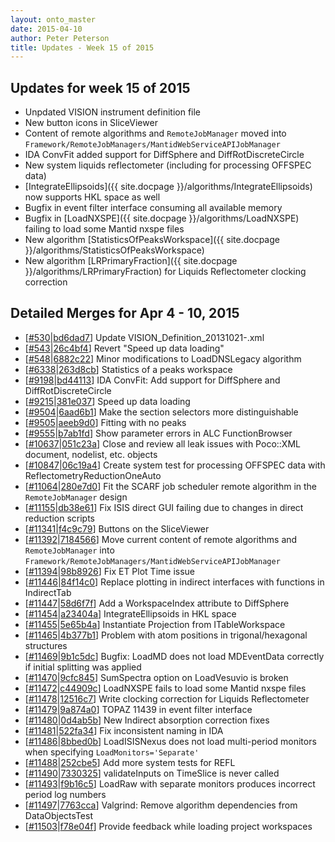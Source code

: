 ```yaml
---
layout: onto_master
date: 2015-04-10
author: Peter Peterson
title: Updates - Week 15 of 2015
---
```

Updates for week 15 of 2015
---------------------------
* Unpdated VISION instrument definition file
* New button icons in SliceViewer
* Content of remote algorithms and `RemoteJobManager` moved into `Framework/RemoteJobManagers/MantidWebServiceAPIJobManager`
* IDA ConvFit added support for DiffSphere and DiffRotDiscreteCircle
* New system liquids reflectometer (including for processing OFFSPEC data)
* [IntegrateEllipsoids]({{ site.docpage }}/algorithms/IntegrateEllipsoids) now supports HKL space as well
* Bugfix in event filter interface consuming all available memory
* Bugfix in [LoadNXSPE]({{ site.docpage }}/algorithms/LoadNXSPE) failing to load some Mantid nxspe files
* New algorithm [StatisticsOfPeaksWorkspace]({{ site.docpage }}/algorithms/StatisticsOfPeaksWorkspace)
* New algorithm [LRPrimaryFraction]({{ site.docpage }}/algorithms/LRPrimaryFraction) for Liquids Reflectometer clocking correction

Detailed Merges for Apr 4 - 10, 2015
------------------------------------
* \[[#530](https://github.com/mantidproject/mantid/pull/530)\|[bd6dad7](https://github.com/mantidproject/mantid/commit/bd6dad79ef92b5dbf68c5045a15d48e35694100a)\] Update VISION_Definition_20131021-.xml
* \[[#543](https://github.com/mantidproject/mantid/pull/543)\|[26c4bf4](https://github.com/mantidproject/mantid/commit/26c4bf42537b7ebf01b18dd62f77cc17271e722b)\] Revert &quot;Speed up data loading&quot;
* \[[#548](https://github.com/mantidproject/mantid/pull/548)\|[6882c22](https://github.com/mantidproject/mantid/commit/6882c223b1c8bf24eea26e843806f8c9598261c4)\] Minor modifications to LoadDNSLegacy algorithm
* \[[#6338](http://trac.mantidproject.org/mantid/ticket/6338)\|[263d8cb](https://github.com/mantidproject/mantid/commit/263d8cb509681b27f8033ed9339a0dc56d7743ac)\] Statistics of a peaks workspace
* \[[#9198](http://trac.mantidproject.org/mantid/ticket/9198)\|[bd44113](https://github.com/mantidproject/mantid/commit/bd441134281c299091e0dcae265987748d6a3bb1)\] IDA ConvFit: Add support for DiffSphere and DiffRotDiscreteCircle
* \[[#9215](http://trac.mantidproject.org/mantid/ticket/9215)\|[381e037](https://github.com/mantidproject/mantid/commit/381e0374db3920e5ce13d700c0206f82f523f9ec)\] Speed up data loading
* \[[#9504](http://trac.mantidproject.org/mantid/ticket/9504)\|[6aad6b1](https://github.com/mantidproject/mantid/commit/6aad6b1817c128269461562875c7ee7f8324402f)\] Make the section selectors more distinguishable
* \[[#9505](http://trac.mantidproject.org/mantid/ticket/9505)\|[aeeb9d0](https://github.com/mantidproject/mantid/commit/aeeb9d0532013a007dbfe7936c9b5c00c5b55629)\] Fitting with no peaks
* \[[#9555](http://trac.mantidproject.org/mantid/ticket/9555)\|[b7ab1fd](https://github.com/mantidproject/mantid/commit/b7ab1fd8d610b86cdc597193285f932024b7e417)\] Show parameter errors in ALC FunctionBrowser
* \[[#10637](http://trac.mantidproject.org/mantid/ticket/10637)\|[051c23a](https://github.com/mantidproject/mantid/commit/051c23a6a51d68659f13126e34141fbdc17ea10b)\] Close and review all leak issues with Poco::XML document, nodelist, etc. objects
* \[[#10847](http://trac.mantidproject.org/mantid/ticket/10847)\|[06c19a4](https://github.com/mantidproject/mantid/commit/06c19a482891dd7ce282f313e56933d105ce1a94)\] Create system test for processing OFFSPEC data with ReflectometryReductionOneAuto
* \[[#11064](http://trac.mantidproject.org/mantid/ticket/11064)\|[280e7d0](https://github.com/mantidproject/mantid/commit/280e7d03431239b969ec126377e48b1612cf1024)\] Fit the SCARF job scheduler remote algorithm in the `RemoteJobManager` design
* \[[#11155](http://trac.mantidproject.org/mantid/ticket/11155)\|[db38e61](https://github.com/mantidproject/mantid/commit/db38e615968525dc98f9903ce92010566ca85362)\] Fix ISIS direct GUI failing due to changes in direct reduction scripts
* \[[#11341](http://trac.mantidproject.org/mantid/ticket/11341)\|[f4c9c79](https://github.com/mantidproject/mantid/commit/f4c9c79cf478ecf356f8e0994dec4cbc5a9420a1)\] Buttons on the SliceViewer
* \[[#11392](http://trac.mantidproject.org/mantid/ticket/11392)\|[7184566](https://github.com/mantidproject/mantid/commit/71845669f2f4d4aead7174cfbd5c3e0df38a39dd)\] Move current content of remote algorithms and `RemoteJobManager` into `Framework/RemoteJobManagers/MantidWebServiceAPIJobManager`
* \[[#11394](http://trac.mantidproject.org/mantid/ticket/11394)\|[98b8926](https://github.com/mantidproject/mantid/commit/98b89268ed3babe8923289ce6ceeabb85975dda1)\] Fix ET Plot Time issue
* \[[#11446](http://trac.mantidproject.org/mantid/ticket/11446)\|[84f14c0](https://github.com/mantidproject/mantid/commit/84f14c0c664816aeb02b9b662afd141714d67d76)\] Replace plotting in indirect interfaces with functions in IndirectTab
* \[[#11447](http://trac.mantidproject.org/mantid/ticket/11447)\|[58d6f7f](https://github.com/mantidproject/mantid/commit/58d6f7f1f227e0a36a3d3d300f5d2f70556694de)\] Add a WorkspaceIndex attribute to DiffSphere
* \[[#11454](http://trac.mantidproject.org/mantid/ticket/11454)\|[a23404a](https://github.com/mantidproject/mantid/commit/a23404a6f6742f158aef7660af12ffba1115bf58)\] IntegrateEllipsoids in HKL space
* \[[#11455](http://trac.mantidproject.org/mantid/ticket/11455)\|[5e65b4a](https://github.com/mantidproject/mantid/commit/5e65b4a11ce20fa392d0e29117228c16b6b71511)\] Instantiate Projection from ITableWorkspace
* \[[#11465](http://trac.mantidproject.org/mantid/ticket/11465)\|[4b377b1](https://github.com/mantidproject/mantid/commit/4b377b1ed7e87b9a9b172a432a67deaf9c58b219)\] Problem with atom positions in trigonal/hexagonal structures
* \[[#11469](http://trac.mantidproject.org/mantid/ticket/11469)\|[9b1c5dc](https://github.com/mantidproject/mantid/commit/9b1c5dcdb0fd8aaf5556e2b2cc62a5467719054a)\] Bugfix: LoadMD does not load MDEventData correctly if initial splitting was applied
* \[[#11470](http://trac.mantidproject.org/mantid/ticket/11470)\|[9cfc845](https://github.com/mantidproject/mantid/commit/9cfc845d0fa1b017d18519261de6c71a674920f0)\] SumSpectra option on LoadVesuvio is broken
* \[[#11472](http://trac.mantidproject.org/mantid/ticket/11472)\|[c44909c](https://github.com/mantidproject/mantid/commit/c44909c25bcec9e73af60db9c943b685c99d3681)\] LoadNXSPE fails to load some Mantid nxspe files
* \[[#11478](http://trac.mantidproject.org/mantid/ticket/11478)\|[12516c7](https://github.com/mantidproject/mantid/commit/12516c759fe62c4d77986050ff20db72ec39e6de)\] Write clocking correction for Liquids Reflectometer
* \[[#11479](http://trac.mantidproject.org/mantid/ticket/11479)\|[9a874a0](https://github.com/mantidproject/mantid/commit/9a874a075c0af21ca8b6af2a40706cfb3885ed48)\] TOPAZ 11439 in event filter interface
* \[[#11480](http://trac.mantidproject.org/mantid/ticket/11480)\|[0d4ab5b](https://github.com/mantidproject/mantid/commit/0d4ab5b74754157d332265085ca8d6ccfd8f404e)\] New Indirect absorption correction fixes
* \[[#11481](http://trac.mantidproject.org/mantid/ticket/11481)\|[522fa34](https://github.com/mantidproject/mantid/commit/522fa34829489ec89998967f945560f3758c4530)\] Fix inconsistent naming in IDA
* \[[#11486](http://trac.mantidproject.org/mantid/ticket/11486)\|[8bbed0b](https://github.com/mantidproject/mantid/commit/8bbed0bfbd9cd578e45cb406c049f70876929672)\] LoadISISNexus does not load multi-period monitors when specifying `LoadMonitors='Separate'`
* \[[#11488](http://trac.mantidproject.org/mantid/ticket/11488)\|[252cbe5](https://github.com/mantidproject/mantid/commit/252cbe50aa3ee5b4780dbd76a7598a82cee5932b)\] Add more system tests for REFL
* \[[#11490](http://trac.mantidproject.org/mantid/ticket/11490)\|[7330325](https://github.com/mantidproject/mantid/commit/7330325acaf880194af2157937f3f1953d9327f8)\] validateInputs on TimeSlice is never called
* \[[#11493](http://trac.mantidproject.org/mantid/ticket/11493)\|[f9b16c5](https://github.com/mantidproject/mantid/commit/f9b16c5cb893e4d701f9fe0680c552b7d08376e0)\] LoadRaw with separate monitors produces incorrect period log numbers
* \[[#11497](http://trac.mantidproject.org/mantid/ticket/11497)\|[7763cca](https://github.com/mantidproject/mantid/commit/7763ccac0bc1b393b47f0a0391485bc6d4e26793)\] Valgrind: Remove algorithm dependencies from DataObjectsTest
* \[[#11503](http://trac.mantidproject.org/mantid/ticket/11503)\|[f78e04f](https://github.com/mantidproject/mantid/commit/f78e04f6114cf9732d5323ac4cccc308f96713cc)\] Provide feedback while loading project workspaces

